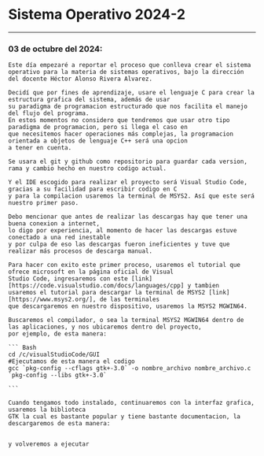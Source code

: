 # Sistema Operativo 2024-2
<hr>

### 03 de octubre del 2024:

    Este día empezaré a reportar el proceso que conlleva crear el sistema operativo para la materia de sistemas operativos, bajo la dirección del docente Héctor Alonso Rivera Alvarez.
    
    Decidí que por fines de aprendizaje, usare el lenguaje C para crear la estructura grafica del sistema, además de usar
    su paradigma de programacion estructurado que nos facilita el manejo del flujo del programa.
    En estos momentos no considero que tendremos que usar otro tipo paradigma de programacion, pero si llega el caso en
    que necesitemos hacer operaciones más complejas, la programacion orientada a objetos de lenguaje C++ será una opcion
    a tener en cuenta.

    Se usara el git y github como repositorio para guardar cada version, rama y cambio hecho en nuestro codigo actual.
    
    Y el IDE escogido para realizar el proyecto será Visual Studio Code, gracias a su facilidad para escribir codigo en C
    y para la compilacion usaremos la terminal de MSYS2. Así que este será nuestro primer paso.
    
    Debo mencionar que antes de realizar las descargas hay que tener una buena conexion a internet,
    lo digo por experiencia, al momento de hacer las descargas estuve conectado a una red inestable
    y por culpa de eso las descargas fueron ineficientes y tuve que realizar más procesos de descarga manual.

    Para hacer con exito este primer proceso, usaremos el tutorial que ofrece microsoft en la página oficial de Visual
    Studio Code, ingresaremos con este [link][https://code.visualstudio.com/docs/languages/cpp] y tambien
    usaremos el tutorial para descargar la terminal de MSYS2 [link][https://www.msys2.org/], de las terminales
    que descargaremos en nuestro dispositivo, usaremos la MSYS2 MGWIN64.

    Buscaremos el compilador, o sea la terminal MSYS2 MGWIN64 dentro de las aplicaciones, y nos ubicaremos dentro del proyecto, 
    por ejemplo, de esta manera:

    ``` Bash
    cd /c/visualStudioCode/GUI
    #Ejecutamos de esta manera el codigo
    gcc `pkg-config --cflags gtk+-3.0` -o nombre_archivo nombre_archivo.c `pkg-config --libs gtk+-3.0`

    ```

    Cuando tengamos todo instalado, continuaremos con la interfaz grafica, usaremos la biblioteca
    GTK la cual es bastante popular y tiene bastante documentacion, la descargaremos de esta manera:


    y volveremos a ejecutar 

    




